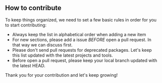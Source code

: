 How to contribute
-----------------

To keep things organized, we need to set a few basic rules in order for you to start contributing:

- Always keep the list in alphabetical order when adding a new item
- For new sections, please add a issue *BEFORE* open a pull request. In that way we can discuss first.
- Please don't send pull requests for deprecated packages. Let's keep this list updated with the latest projects and tools.
- Before open a pull request, please keep your local branch updated with the latest HEAD.

Thank you for your contribution and let's keep growing!
